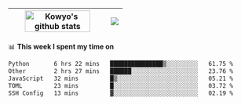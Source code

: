 | <a href="https://github.com/anuraghazra/github-readme-stats"><img width="85%" src="https://github-readme-stats.vercel.app/api?username=kowyo&show_icons=true&hide_border=true&theme=transparent" alt="Kowyo's github stats" /></a> | <a href="https://github.com/anuraghazra/github-readme-stats"><img align="center" src="https://github-readme-stats.vercel.app/api/top-langs/?username=kowyo&exclude_repo=Engineering-Competition-Robot,mobile-robot&hide=c,assembly,shaderlab,hlsl,mathematica,cmake&layout=compact&hide_border=true&theme=transparent" /></a> |
| ------------- | ------------- |

📊 **This week I spent my time on**
<!--START_SECTION:waka-->

```txt
Python       6 hrs 22 mins   ███████████████▒░░░░░░░░░   61.75 %
Other        2 hrs 27 mins   ██████░░░░░░░░░░░░░░░░░░░   23.76 %
JavaScript   32 mins         █▒░░░░░░░░░░░░░░░░░░░░░░░   05.21 %
TOML         23 mins         █░░░░░░░░░░░░░░░░░░░░░░░░   03.72 %
SSH Config   13 mins         ▓░░░░░░░░░░░░░░░░░░░░░░░░   02.19 %
```

<!--END_SECTION:waka-->
